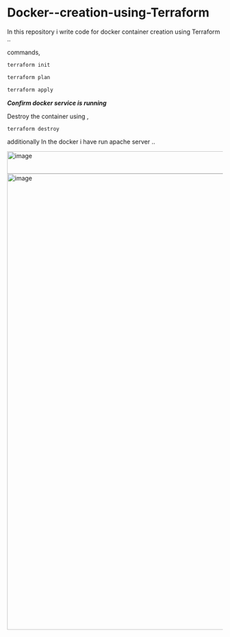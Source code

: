 # Docker--creation-using-Terraform


In this repository i write code for docker container creation using Terraform ..


commands,

```bash
terraform init
```

```bash
terraform plan
```
```bash
terraform apply
```


***Confirm docker service is running***


Destroy the container using ,
```bash
terraform destroy
```

additionally
In the docker i have run apache server ..

<img width="1308" height="52" alt="image" src="https://github.com/user-attachments/assets/68dbc2e8-845e-4f20-aabd-b15c6348c177" />
<img width="1901" height="1062" alt="image" src="https://github.com/user-attachments/assets/48af38a2-1d69-4ac2-a0a9-e277e897355a" />







